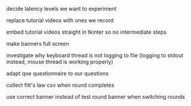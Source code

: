 decide latency levels we want to experiment

replace tutorial videos with ones we record

embed tutorial videos straight in tkinter so no intermediate steps

make banners full screen

investigate why keyboard thread is not logging to file (logging to stdout instead, mouse thread is working properly)

adapt qoe questionnaire to our questions

collect fitt's law csv when round completes

use correct banner instead of test round banner when switching rounds